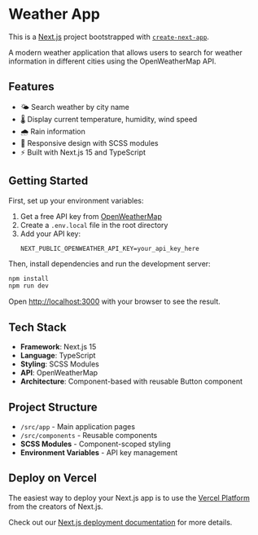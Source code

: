 # Weather App

This is a [Next.js](https://nextjs.org) project bootstrapped with [`create-next-app`](https://nextjs.org/docs/app/api-reference/cli/create-next-app).

A modern weather application that allows users to search for weather information in different cities using the OpenWeatherMap API.

## Features

- 🌤️ Search weather by city name
- 🌡️ Display current temperature, humidity, wind speed
- 🌧️ Rain information
- 📱 Responsive design with SCSS modules
- ⚡ Built with Next.js 15 and TypeScript

## Getting Started

First, set up your environment variables:

1. Get a free API key from [OpenWeatherMap](https://openweathermap.org/api)
2. Create a `.env.local` file in the root directory
3. Add your API key:
   ```
   NEXT_PUBLIC_OPENWEATHER_API_KEY=your_api_key_here
   ```

Then, install dependencies and run the development server:

```bash
npm install
npm run dev
```

Open [http://localhost:3000](http://localhost:3000) with your browser to see the result.

## Tech Stack

- **Framework**: Next.js 15
- **Language**: TypeScript
- **Styling**: SCSS Modules
- **API**: OpenWeatherMap
- **Architecture**: Component-based with reusable Button component

## Project Structure

- `/src/app` - Main application pages
- `/src/components` - Reusable components
- **SCSS Modules** - Component-scoped styling
- **Environment Variables** - API key management

## Deploy on Vercel

The easiest way to deploy your Next.js app is to use the [Vercel Platform](https://vercel.com/new?utm_medium=default-template&filter=next.js&utm_source=create-next-app&utm_campaign=create-next-app-readme) from the creators of Next.js.

Check out our [Next.js deployment documentation](https://nextjs.org/docs/app/building-your-application/deploying) for more details.
